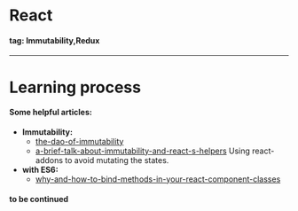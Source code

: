 # React
#### tag: Immutability,Redux

---
# Learning process

#### Some helpful articles:
* **Immutability:**
  * [the-dao-of-immutability](https://medium.com/javascript-scene/the-dao-of-immutability-9f91a70c88cd#.7k4g2nsu1)
  * [a-brief-talk-about-immutability-and-react-s-helpers](https://medium.com/pro-react/a-brief-talk-about-immutability-and-react-s-helpers-70919ab8ae7c#.cv006moyu) Using react-addons to avoid mutating the states.
* **with ES6:**
  * [why-and-how-to-bind-methods-in-your-react-component-classes](http://reactkungfu.com/2015/07/why-and-how-to-bind-methods-in-your-react-component-classes/)

#### to be continued
